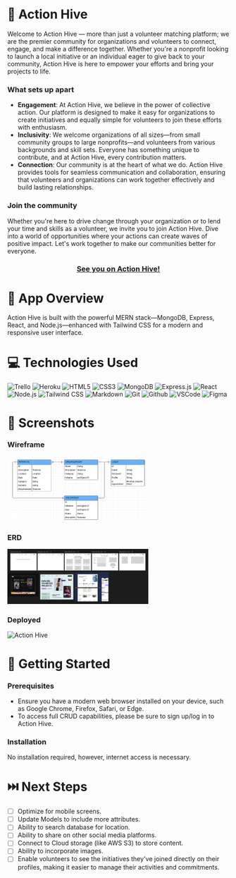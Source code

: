 🐝 Action Hive
============
Welcome to Action Hive — more than just a volunteer matching platform; we are the premier community for organizations and volunteers to connect, engage, and make a difference together. Whether you're a nonprofit looking to launch a local initiative or an individual eager to give back to your community, Action Hive is here to empower your efforts and bring your projects to life.

### What sets up apart
- **Engagement**: At Action Hive, we believe in the power of collective action. Our platform is designed to make it easy for organizations to create initiatives and equally simple for volunteers to join these efforts with enthusiasm.
- **Inclusivity**: We welcome organizations of all sizes—from small community groups to large nonprofits—and volunteers from various backgrounds and skill sets. Everyone has something unique to contribute, and at Action Hive, every contribution matters.
- **Connection**: Our community is at the heart of what we do. Action Hive provides tools for seamless communication and collaboration, ensuring that volunteers and organizations can work together effectively and build lasting relationships.

### Join the community
Whether you're here to drive change through your organization or to lend your time and skills as a volunteer, we invite you to join Action Hive. Dive into a world of opportunities where your actions can create waves of positive impact. Let's work together to make our communities better for everyone.

<div id="App Link" align="center">

### [See you on Action Hive!]()

</div>



📝 App Overview
============
Action Hive is built with the powerful MERN stack—MongoDB, Express, React, and Node.js—enhanced with Tailwind CSS for a modern and responsive user interface.


💻 Technologies Used
==============

![Trello](https://img.shields.io/badge/-Trello-05122A?style=flat&logo=trello)
![Heroku](https://img.shields.io/badge/-Heroku-05122A?style=flat&logo=heroku)
![HTML5](https://img.shields.io/badge/-HTML5-05122A?style=flat&logo=html5)
![CSS3](https://img.shields.io/badge/-CSS-05122A?style=flat&logo=css3)
![MongoDB](https://img.shields.io/badge/-MongoDB-05122A?style=flat&logo=mongodb)
![Express.js](https://img.shields.io/badge/-Express.js-05122A?style=flat&logo=express)
![React](https://img.shields.io/badge/-React-05122A?style=flat&logo=react)
![Node.js](https://img.shields.io/badge/-Node.js-05122A?style=flat&logo=node.js)
![Tailwind CSS](https://img.shields.io/badge/-Tailwind_CSS-05122A?style=flat&logo=tailwind-css)
![Markdown](https://img.shields.io/badge/-Markdown-05122A?style=flat&logo=markdown)
![Git](https://img.shields.io/badge/-Git-05122A?style=flat&logo=git)
![Github](https://img.shields.io/badge/-GitHub-05122A?style=flat&logo=github)
![VSCode](https://img.shields.io/badge/-VS_Code-05122A?style=flat&logo=visualstudio)
<a><img alt='Figma' src='https://img.shields.io/badge/Figma-100000?style=flat&logo=Figma&logoColor=white&labelColor=f24e1e&color=f24e1e'/></a>


📸 Screenshots
==============
### Wireframe
<img src="src/img/ERD.png" alt="Action Hive Wireframe" height="auto" width="320">

### ERD
<img src="src/img/Wireframe.png" alt="Action Hive ERD" height="auto" width="320">

### Deployed
<img src="main_app/static/images/pgdeployed.png" alt="Action Hive" height="auto" width="320">


🔧 Getting Started 
============
### Prerequisites
- Ensure you have a modern web browser installed on your device, such as Google Chrome, Firefox, Safari, or Edge.
- To access full CRUD capabilities, please be sure to sign up/log in to Action Hive.

### Installation
No installation required, however, internet access is necessary.


⏭️ Next Steps
============
- [ ] Optimize for mobile screens.
- [ ] Update Models to include more attributes.
- [ ] Ability to search database for location.
- [ ] Ability to share on other social media platforms.
- [ ] Connect to Cloud storage (like AWS S3) to store content.
- [ ] Ability to incorporate images.
- [ ] Enable volunteers to see the initiatives they've joined directly on their profiles, making it easier to manage their activities and commitments.
